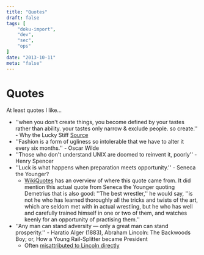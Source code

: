 ```yaml
---
title: "Quotes"
draft: false
tags: [
    "doku-import",
    "dev",
    "sec",
    "ops"
]
date: "2013-10-11"
meta: "false"
---
```


# Quotes

At least quotes I like...

- ''when you don't create things, you become defined by your tastes rather than 
ability. your tastes only narrow & exclude people. so create.'' - Why the 
Lucky Stiff [Source](http://gilesbowkett.blogspot.com/2012/02/rails-went-off-rails-why-im-rebuilding.html)
- ''Fashion is a form of ugliness so intolerable that we have to alter it every six months.'' - Oscar Wilde
- ''Those who don't understand UNIX are doomed to reinvent it, poorly'' - Henry Spencer
- ''Luck is what happens when preparation meets opportunity.'' - Seneca the Younger?
  - [WikiQuotes](https://en.wikiquote.org/wiki/Seneca_the_Younger#Disputed) has an overview of where this quote came from.  It did mention this actual
quote from Seneca the Younger quoting Demetrius that is also good:  ''The best wrestler,'' he would say, ''is not he who has learned thoroughly all the tricks and twists of the art, which are seldom met with in actual wrestling, but he who has well and carefully trained himself in one or two of them, and watches keenly for an opportunity of practising them.''
- ''Any man can stand adversity — only a great man can stand prosperity.'' - Haratio Alger (1883), Abraham Lincoln: The Backwoods Boy; or, How a Young Rail-Splitter became President
  - Often [misattributed to Lincoln directly](https://en.wikiquote.org/wiki/Abraham_Lincoln#Misattributed)
